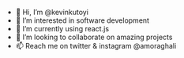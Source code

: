 - 👋 Hi, I’m @kevinkutoyi
- 👀 I’m interested in software development
- 🌱 I’m currently using react.js
- 💞️ I’m looking to collaborate on amazing projects
- 📫 Reach me on twitter & instagram @amoraghali


